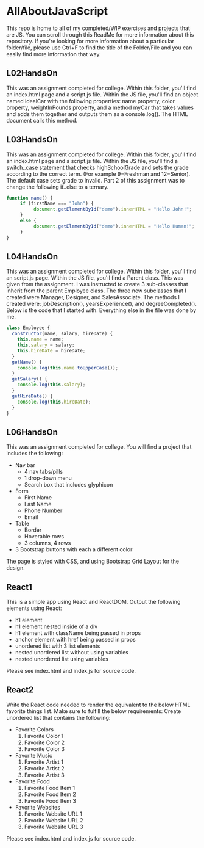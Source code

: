 # AllAboutJavaScript
This repo is home to all of my completed/WIP exercises and projects that are JS. You can scroll through this ReadMe for more information about this repository. If you're looking for more information about a particular folder/file, please use Ctrl+F to find the title of the Folder/File and you can easily find more information that way.

## L02HandsOn
This was an assignment completed for college. Within this folder, you'll find an index.html page and a script.js file. Within the JS file, you'll find an object named idealCar with the following properties: name property, color property, weightInPounds property, and a method myCar that takes values and adds them together and outputs them as a console.log(). The HTML document calls this method.

## L03HandsOn
This was an assignment completed for college. Within this folder, you'll find an index.html page and a script.js file. Within the JS file, you'll find a switch..case statement that checks highSchoolGrade and sets the grade according to the correct term. (For example 9=Freshman and 12=Senior). The default case sets grade to Invalid. Part 2 of this assignment was to change the following if..else to a ternary.

```javascript
function name() {
     if (firstName === "John") {  
          document.getElementById("demo").innerHTML = "Hello John!";  
     }  
     else {  
          document.getElementById("demo").innerHTML = "Hello Human!";  
     }  
}
```

## L04HandsOn
This was an assignment completed for college. Within this folder, you'll find an script.js page. Within the JS file, you'll find a Parent class. This was given from the assignment. I was instructed to create 3 sub-classes that inherit from the parent Employee class. The three new subclasses that I created were Manager, Designer, and SalesAssociate. The methods I created were: jobDescription(), yearsExperience(), and degreeCompleted(). Below is the code that I started with. Everything else in the file was done by me.

```javascript
class Employee {
  constructor(name, salary, hireDate) {
    this.name = name;
    this.salary = salary;
    this.hireDate = hireDate;
  }
  getName() {
    console.log(this.name.toUpperCase());
  }
  getSalary() {
    console.log(this.salary);
  }
  getHireDate() {
    console.log(this.hireDate);
  }
}
```

## L06HandsOn
This was an assignment completed for college. You will find a project that includes the following: 
* Nav bar
     * 4 nav tabs/pills
     * 1 drop-down menu
     * Search box that includes glyphicon
* Form
     * First Name
     * Last Name
     * Phone Number
     * Email
* Table
     * Border
     * Hoverable rows
     * 3 columns, 4 rows
* 3 Bootstrap buttons with each a different color

The page is styled with CSS, and using Bootstrap Grid Layout for the design.

## React1
This is a simple app using React and ReactDOM. Output the following elements using React:
* h1 element
* h1 element nested inside of a div
* h1 element with className being passed in props
* anchor element with href being passed in props
* unordered list with 3 list elements
* nested unordered list without using variables
* nested unordered list using variables

Please see index.html and index.js for source code.

## React2
Write the React code needed to render the equivalent to the below HTML favorite things list. Make sure to fulfill the below requirements:
Create unordered list that contains the following:
* Favorite Colors
     1. Favorite Color 1
     2. Favorite Color 2
     3. Favorite Color 3
* Favorite Music
     1. Favorite Artist 1
     2. Favorite Artist 2
     3. Favorite Artist 3
* Favorite Food
     1. Favorite Food Item 1
     2. Favorite Food Item 2
     3. Favorite Food Item 3
* Favorite Websites
     1. Favorite Website URL 1
     2. Favorite Website URL 2
     3. Favorite Website URL 3
     
Please see index.html and index.js for source code.

